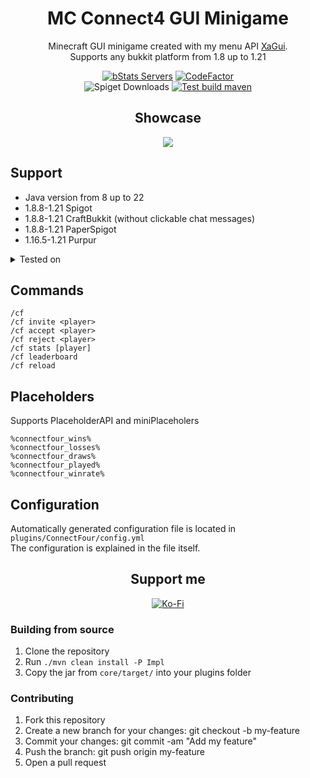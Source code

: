 <div align=center>

# MC Connect4 GUI Minigame

Minecraft GUI minigame created with my menu API [XaGui](https://xagui.xap3y.eu/docs/). \
Supports any bukkit platform from 1.8 up to 1.21


[![bStats Servers](https://img.shields.io/bstats/servers/22557)](https://bstats.org/plugin/bukkit/ConnectFour/22557)
[![CodeFactor](https://www.codefactor.io/repository/github/xap3y/connectfour/badge)](https://www.codefactor.io/repository/github/xap3y/connectfour) \
![Spiget Downloads](https://img.shields.io/spiget/downloads/117864)
[![Test build maven](https://github.com/xap3y/ConnectFour/actions/workflows/maven-publish.yml/badge.svg)](https://github.com/xap3y/ConnectFour/actions/workflows/maven-publish.yml)

## Showcase

<img src="https://xap3y.eu/static/con4.png">

</div>

## Support
- Java version from 8 up to 22
- 1.8.8-1.21 Spigot
- 1.8.8-1.21 CraftBukkit (without clickable chat messages)
- 1.8.8-1.21 PaperSpigot
- 1.16.5-1.21 Purpur

<details>
<summary>Tested on</summary>

- 1.8.8 Spigot, CraftBukkit, PaperSpigot
- 1.21 Spigot, CraftBukkit, PaperSpigot
- 1.20.6, 1.19.4, 1.16.5, 1.12.2, 1.13.2, 1.11.2, 1.10.2 PaperSpigot
- 1.21, 1.20.6, 1.16.5 Purpur

</details>



## Commands

`/cf` \
`/cf invite <player>` \
`/cf accept <player>` \
`/cf reject <player>` \
`/cf stats [player]` \
`/cf leaderboard` \
`/cf reload`

## Placeholders
Supports PlaceholderAPI and miniPlaceholers

`%connectfour_wins%` \
`%connectfour_losses%` \
`%connectfour_draws%` \
`%connectfour_played%` \
`%connectfour_winrate%` 

## Configuration

Automatically generated configuration file is located in `plugins/ConnectFour/config.yml` \
The configuration is explained in the file itself.

<div align=center>

## Support me

[![Ko-Fi]](https://ko-fi.com/xap3y)

</div>

### Building from source
1. Clone the repository
2. Run `./mvn clean install -P Impl`
3. Copy the jar from `core/target/` into your plugins folder

[Ko-Fi]: https://storage.ko-fi.com/cdn/brandasset/kofi_s_tag_white.png

### Contributing

1. Fork this repository
2. Create a new branch for your changes: git checkout -b my-feature
3. Commit your changes: git commit -am "Add my feature"
4. Push the branch: git push origin my-feature
5. Open a pull request
